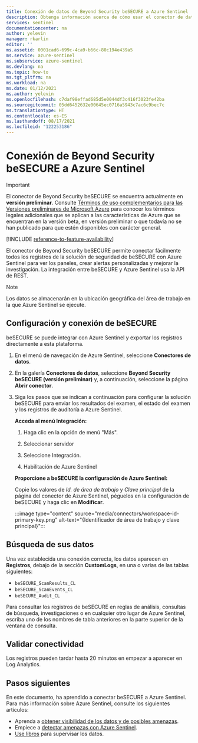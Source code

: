 ```yaml
---
title: Conexión de datos de Beyond Security beSECURE a Azure Sentinel | Microsoft Docs
description: Obtenga información acerca de cómo usar el conector de datos de Beyond Security beSECURE para extraer los registros de beSECURE en Azure Sentinel. Visualice los datos de beSECURE en libros, cree alertas y mejore la investigación.
services: sentinel
documentationcenter: na
author: yelevin
manager: rkarlin
editor: ''
ms.assetid: 0001cad6-699c-4ca9-b66c-80c194e439a5
ms.service: azure-sentinel
ms.subservice: azure-sentinel
ms.devlang: na
ms.topic: how-to
ms.tgt_pltfrm: na
ms.workload: na
ms.date: 01/12/2021
ms.author: yelevin
ms.openlocfilehash: c7daf98effad685d5e0044df3c416f3023fe42ba
ms.sourcegitcommit: 05dd6452632e00645ec0716a5943c7ac6c9bec7c
ms.translationtype: HT
ms.contentlocale: es-ES
ms.lasthandoff: 08/17/2021
ms.locfileid: "122253186"
---
```

# <a name="connect-your-beyond-security-besecure-to-azure-sentinel"></a>Conexión de Beyond Security beSECURE a Azure Sentinel

> [!IMPORTANT]
> El conector de Beyond Security beSECURE se encuentra actualmente en **versión preliminar**. Consulte [Términos de uso complementarios para las Versiones preliminares de Microsoft Azure](https://azure.microsoft.com/support/legal/preview-supplemental-terms/) para conocer los términos legales adicionales que se aplican a las características de Azure que se encuentran en la versión beta, en versión preliminar o que todavía no se han publicado para que estén disponibles con carácter general.

[!INCLUDE [reference-to-feature-availability](includes/reference-to-feature-availability.md)]

El conector de Beyond Security beSECURE permite conectar fácilmente todos los registros de la solución de seguridad de beSECURE con Azure Sentinel para ver los paneles, crear alertas personalizadas y mejorar la investigación. La integración entre beSECURE y Azure Sentinel usa la API de REST.

> [!NOTE]
> Los datos se almacenarán en la ubicación geográfica del área de trabajo en la que Azure Sentinel se ejecute.

## <a name="configure-and-connect-besecure"></a>Configuración y conexión de beSECURE

beSECURE se puede integrar con Azure Sentinel y exportar los registros directamente a esta plataforma.

1. En el menú de navegación de Azure Sentinel, seleccione **Conectores de datos**.

1. En la galería **Conectores de datos**, seleccione **Beyond Security beSECURE (versión preliminar)** y, a continuación, seleccione la página **Abrir conector**.

1. Siga los pasos que se indican a continuación para configurar la solución beSECURE para enviar los resultados del examen, el estado del examen y los registros de auditoría a Azure Sentinel.

    **Acceda al menú Integración:**
    1. Haga clic en la opción de menú "Más".

    1. Seleccionar servidor

    1. Seleccione Integración.

    1. Habilitación de Azure Sentinel

    **Proporcione a beSECURE la configuración de Azure Sentinel:**

      Copie los valores de *Id. de área de trabajo* y *Clave principal* de la página del conector de Azure Sentinel, péguelos en la configuración de beSECURE y haga clic en **Modificar**.
      
      :::image type="content" source="media/connectors/workspace-id-primary-key.png" alt-text="{Identificador de área de trabajo y clave principal}":::

## <a name="find-your-data"></a>Búsqueda de sus datos

Una vez establecida una conexión correcta, los datos aparecen en **Registros**, debajo de la sección **CustomLogs**, en una o varias de las tablas siguientes:
  - `beSECURE_ScanResults_CL`
  - `beSECURE_ScanEvents_CL`
  - `beSECURE_Audit_CL`

Para consultar los registros de beSECURE en reglas de análisis, consultas de búsqueda, investigaciones o en cualquier otro lugar de Azure Sentinel, escriba uno de los nombres de tabla anteriores en la parte superior de la ventana de consulta.

## <a name="validate-connectivity"></a>Validar conectividad
Los registros pueden tardar hasta 20 minutos en empezar a aparecer en Log Analytics.

## <a name="next-steps"></a>Pasos siguientes
En este documento, ha aprendido a conectar beSECURE a Azure Sentinel. Para más información sobre Azure Sentinel, consulte los siguientes artículos:
- Aprenda a [obtener visibilidad de los datos y de posibles amenazas](get-visibility.md).
- Empiece a [detectar amenazas con Azure Sentinel](detect-threats-built-in.md).
- [Use libros](monitor-your-data.md) para supervisar los datos.